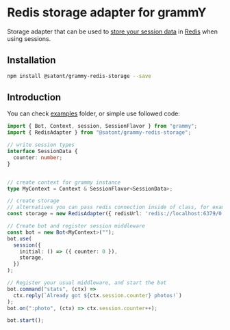 # Redis storage adapter for grammY

Storage adapter that can be used to [store your session data](https://grammy.dev/plugins/session.html) in [Redis](https://redis.io/) when using sessions.

## Installation

```bash
npm install @satont/grammy-redis-storage --save
```

## Introduction

You can check [examples](https://github.com/Satont/grammy-redis-storage/tree/main/examples) folder, or simple use followed code:

```ts
import { Bot, Context, session, SessionFlavor } from "grammy";
import { RedisAdapter } from "@satont/grammy-redis-storage";

// write session types
interface SessionData {
  counter: number;
}


// create context for grammy instance
type MyContext = Context & SessionFlavor<SessionData>;

// create storage
// alternatives you can pass redis connection inside of class, for example check examples folder
const storage = new RedisAdapter({ redisUrl: 'redis://localhost:6379/0' })

// Create bot and register session middleware
const bot = new Bot<MyContext>("");
bot.use(
  session({
    initial: () => ({ counter: 0 }),
    storage,
  })
);

// Register your usual middleware, and start the bot
bot.command("stats", (ctx) =>
  ctx.reply(`Already got ${ctx.session.counter} photos!`)
);
bot.on(":photo", (ctx) => ctx.session.counter++);

bot.start();
```
